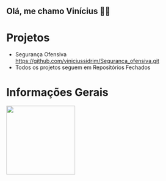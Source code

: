 ## Olá, me chamo Vinícius 👨‍💻

<h1>Projetos</h1>

* Segurança Ofensiva <https://github.com/viniciussidrim/Seguranca_ofensiva.git>
* Todos os projetos seguem em Repositórios Fechados

<h1>Informações Gerais</h1>
<div>
  <img height="180em" src="https://github-readme-stats.vercel.app/api/top-langs/?username=viniciussidrim&layout=compact&langs_count=7&theme=dracula"/>
</div>
